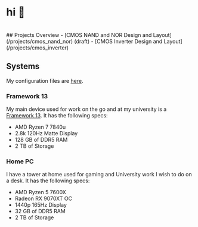 # hi 👋
<br/>
## Projects Overview
- [CMOS NAND and NOR Design and Layout](/projects/cmos_nand_nor) (draft)
- [CMOS Inverter Design and Layout](/projects/cmos_inverter)

## Systems

My configuration files are [here](https://github.com/javacafe01/nix-config).

### Framework 13

My main device used for work on the go and at my university is a [Framework 13](https://frame.work/products/laptop-diy-13-gen-amd/configuration/new). It has the following specs:
- AMD Ryzen 7 7840u 
- 2.8k 120Hz Matte Display
- 128 GB of DDR5 RAM
- 2 TB of Storage

### Home PC

I have a tower at home used for gaming and University work I wish to do on a desk. It has the following specs:
- AMD Ryzen 5 7600X 
- Radeon RX 9070XT OC
- 1440p 165Hz Display
- 32 GB of DDR5 RAM
- 2 TB of Storage
